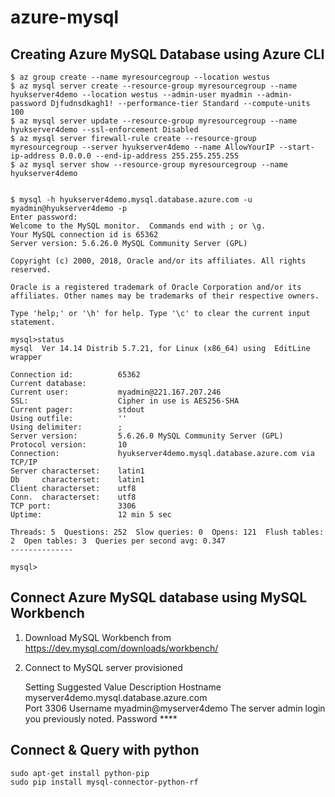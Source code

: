 # azure-mysql
## Creating Azure MySQL Database using Azure CLI

    $ az group create --name myresourcegroup --location westus
    $ az mysql server create --resource-group myresourcegroup --name hyukserver4demo --location westus --admin-user myadmin --admin-password Djfudnsdkagh1! --performance-tier Standard --compute-units 100
    $ az mysql server update --resource-group myresourcegroup --name hyukserver4demo --ssl-enforcement Disabled
    $ az mysql server firewall-rule create --resource-group myresourcegroup --server hyukserver4demo --name AllowYourIP --start-ip-address 0.0.0.0 --end-ip-address 255.255.255.255
    $ az mysql server show --resource-group myresourcegroup --name hyukserver4demo


    $ mysql -h hyukserver4demo.mysql.database.azure.com -u myadmin@hyukserver4demo -p
    Enter password:
    Welcome to the MySQL monitor.  Commands end with ; or \g.
    Your MySQL connection id is 65362
    Server version: 5.6.26.0 MySQL Community Server (GPL)
    
    Copyright (c) 2000, 2018, Oracle and/or its affiliates. All rights reserved.
    
    Oracle is a registered trademark of Oracle Corporation and/or its affiliates. Other names may be trademarks of their respective owners.
    
    Type 'help;' or '\h' for help. Type '\c' to clear the current input statement.
    
    mysql>status
    mysql  Ver 14.14 Distrib 5.7.21, for Linux (x86_64) using  EditLine wrapper
    
    Connection id:          65362
    Current database:
    Current user:           myadmin@221.167.207.246
    SSL:                    Cipher in use is AES256-SHA
    Current pager:          stdout
    Using outfile:          ''
    Using delimiter:        ;
    Server version:         5.6.26.0 MySQL Community Server (GPL)
    Protocol version:       10
    Connection:             hyukserver4demo.mysql.database.azure.com via TCP/IP
    Server characterset:    latin1
    Db     characterset:    latin1
    Client characterset:    utf8
    Conn.  characterset:    utf8
    TCP port:               3306
    Uptime:                 12 min 5 sec
    
    Threads: 5  Questions: 252  Slow queries: 0  Opens: 121  Flush tables: 2  Open tables: 3  Queries per second avg: 0.347
    --------------
    
    mysql>

## Connect Azure MySQL database using MySQL Workbench
1) Download MySQL Workbench from https://dev.mysql.com/downloads/workbench/
2) Connect to MySQL server provisioned

    Setting	Suggested Value	Description
    Hostname	myserver4demo.mysql.database.azure.com	
    Port	3306
    Username	myadmin@myserver4demo
    The server admin login you previously noted.
    Password	****

## Connect & Query with python
    sudo apt-get install python-pip
    sudo pip install mysql-connector-python-rf
    


